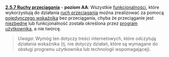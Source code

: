 [**2.5.7 Ruchy przeciągania**](https://wcag.lepszyweb.pl/#dragging-movements) - **poziom AA**: Wszystkie <a href="#" data-toggle="tooltip" data-original-title="{{site.data.glossary.funkcjonalnosc | strip_html | replace: '*', ''}}">funkcjonalności</a>, które wykorzystują do działania <a href="#" data-toggle="tooltip" data-original-title="{{site.data.glossary.ruch_przeciagania | strip_html | replace: '*', ''}}">ruch przeciągania</a> można zrealizować za pomocą <a href="#" data-toggle="tooltip" data-original-title="{{site.data.glossary.pojedynczy_wskaznik | strip_html | replace: '*', ''}}">pojedynczego wskaźnika</a> bez przeciągania, chyba że przeciąganie jest  <a href="#" data-toggle="tooltip" data-original-title="{{site.data.glossary.istotny | strip_html | replace: '*', ''}}">niezbędne</a> lub funkcjonalność została określona przez <a href="#" data-toggle="tooltip" data-original-title="{{site.data.glossary.program_uzytkownika | strip_html | replace: '*', ''}}">program użytkownika</a>, a nie twórcę.

> *Uwaga*: Wymóg ten dotyczy treści internetowych, które odczytują działania wskaźnika (tj. nie dotyczy działań, które są wymagane do obsługi programu użytkownika lub technologii wspomagającej).


 
 
  